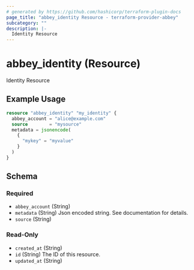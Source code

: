 ```yaml
---
# generated by https://github.com/hashicorp/terraform-plugin-docs
page_title: "abbey_identity Resource - terraform-provider-abbey"
subcategory: ""
description: |-
  Identity Resource
---
```


# abbey_identity (Resource)

Identity Resource

## Example Usage

```terraform
resource "abbey_identity" "my_identity" {
  abbey_account = "alice@example.com"
  source        = "mysource"
  metadata = jsonencode(
    {
      "mykey" = "myvalue"
    }
  )
}
```

<!-- schema generated by tfplugindocs -->
## Schema

### Required

- `abbey_account` (String)
- `metadata` (String) Json encoded string. See documentation for details.
- `source` (String)

### Read-Only

- `created_at` (String)
- `id` (String) The ID of this resource.
- `updated_at` (String)


